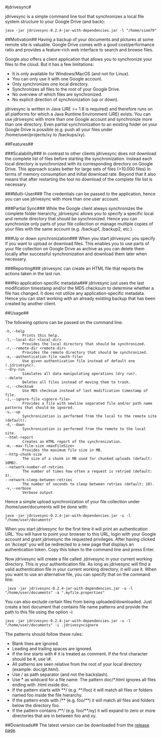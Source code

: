 #jdrivesync#

jdrivesync is a simple command line tool that synchronizes a local file system structure to your Google Drive (and back):

    java -jar jdrivesync-0.2.4-jar-with-dependencies.jar -l "/home/siom79"

##Motivation##
Having a backup of your documents and pictures at some remote site is valuable. Google Drive
comes with a good cost/performance ratio and provides a feature-rich web interface to search and browse files.

Google also offers a client application that allows you to synchronize your files to the cloud. But it has a few limitations:
* It is only available for Windows/MacOS (and not for Linux).
* You can only use it with one Google account.
* Only synchronizes one local directory.
* Synchronizes all files to the root of your Google Drive.
* No overview of which files are synchronized.
* No explicit direction of synchronization (up or down).

jdrivesync is written in Java (JRE >= 1.8 is required) and therefore runs on all platforms for which a Java Runtime Environment (JRE) exists.
You can use jdrivesync with more than one Google account and synchronize more than one directory. Even partial synchronization to an existing
folder on your Google Drive is possible (e.g. push all your files under /home/user/projects/xy to /backups/xy).

##Features##

###Scalability###
In contrast to other clients jdrivesync does not download the complete list of files before starting the synchronization. Instead each local directory
is synchronized with its corresponding directory on Google Drive. This approach scales better for large sets of files (>10.000 files) in terms of memory
consumption and initial download rate. Beyond that it also means that after restarting the tool no download of the complete file list is necessary.

###Multi-User###
The credentials can be passed to the application, hence you can use jdrivesync with more than one user account.

###Partial Sync###
While the Google client always synchronizes the complete folder hierarchy, jdrivesync allows you to specify a specific local and remote directory
that should be synchronized. Hence you can synchronize only parts of your file collection or manage multiple copies of your files with the same account
(e.g. /backup1, /backup2, etc.).

###Up or down synchronization###
When you start jdrivesync you specify if you want to upload or download files. This enables you to use parts of your file
collection on Google Drive as archive as you can delete them locally after successful synchronization and download them later when necessary.

###Reporting###
jdrivesync can create an HTML file that reports the actions taken in the last run.

###No application-specific metadata###
jdrivesync just uses the last modification timestamp and/or the MD5 checksum to determine whether a file has changed.
It does not utilize any application-specific metadata. Hence you can start working with an already existing backup that has been created by another client.

##Usage##

The following options can be passed on the command line:

    -h,--help
            Prints this help.
    -l,--local-dir <local-dir>
            Provides the local directory that should be synchronized.
    -r,--remote-dir <remote-dir>
            Provides the remote directory that should be synchronized.
    -a,--authentication-file <auth-file>
            Use given authentication file instead of default one (.jdrivesync).
    --dry-run
            Simulates all data manipulating operations (dry run).
    --delete
            Deletes all files instead of moving them to trash.
    -c,--checksum
            Use MD5 checksum instead of last modification timestamp of file.
    -i,--ignore-file <ignore-file>
            Provides a file with newline separated file and/or path name patterns that should be ignored.
    -u,--up
            Synchronization is performed from the local to the remote site (default).
    -d,--down
            Synchronization is performed from the remote to the local site.
    --html-report
            Creates an HTML report of the synchronization.
    -m,--max-file-size <maxFileSize>
            Provides the maximum file size in MB.
    --http-chunk-size
            The size of a chunk in MB used for chunked uploads (default: 10MB).
    --network-number-of-retries
            The number of times how often a request is retried (default: 3).
    --network-sleep-between-retries
            The number of seconds to sleep between retries (default: 10).
    -v,--verbose
            Verbose output

Hence a simple upload synchronization of your file collection under /home/user/documents will be done with:

    java -jar jdrivesync-0.2.4-jar-with-dependencies.jar -u -l "/home/user/documents"

When you start jdrivesync for the first time it will print an authentication URL. You will have to point your browser
to this URL, login with your Google account and grant jdrivesync the requested privileges. After having clicked on
'Accept' you will be redirected to a new page that displays an authentication token. Copy this token to
the command line and press Enter.

Now jdrivesync will create a file called .jdrivesync in your current working directory. This is your authentication file.
As long as jdrivesync will find a valid authentication file in your current working directory, it will use it. When you
want to use an alternative file, you can specify that on the command line:

     java -jar jdrivesync-0.2.4-jar-with-dependencies.jar -u -l "/home/user/documents" -a ".myfile.properties"

You can also exclude certain files from being uploaded/downloaded. Just create a text document that contains file name
patterns and provide the path to this file using the option -i:

    java -jar jdrivesync-0.2.4-jar-with-dependencies.jar -u -l "/home/user/documents" -i .jdrivesyncignore
    
The patterns should follow these rules:
* Blank lines are ignored.
* Leading and trailing spaces are ignored.
* If the line starts with # it is treated as comment. If the first character should be #, use \\#.
* All patterns are seen relative from the root of your local directory (example: doc/git.html).
* Use / as path separator (and not the backslash).
* Use \* as wildcard for a file name. The pattern doc/*.html ignores all files ending with .html inside doc.
* If the pattern starts with \*\*/ (e.g. \*\*/foo) it will match all files or folders named foo inside the file hierarchy.
* If the pattern ends with /\*\* (e.g. foo/\*\*) it will match all files and folders below the directory foo.
* If the pattern contains /\*\*/ (e.g. foo/\*\*/xy) it will expand to zero or more directories that are in between foo and xy.

##Downloads##
The latest version can be downloaded from the [release page](https://github.com/siom79/jdrivesync/releases).
